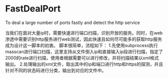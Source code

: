 # FastDealPort
To deal a large number of ports fastly and detect the http service 

当我们在面对大量ip时，需要快速进行端口扫描，识别开放的服务。同时，在web渗透中需要识别http服务进行web测试，因此快速且如何尽可能多的获取http服务成为设计这一脚本的初衷。
脚本很简单，流程如下：
1.先使用subprocess执行masscan进行端口扫描，这里支持从文件倒入ip和直接输入ip段进行扫描，指定了2000的rate进行扫描，使用者根据需要可以进行修改，并将扫描结果以xml格式输出。
2.处理输出的xml文件，取出其中的ip和端口进行http和https的探测，并且针对不同的状态码进行分类，输出到对应的文件中。
